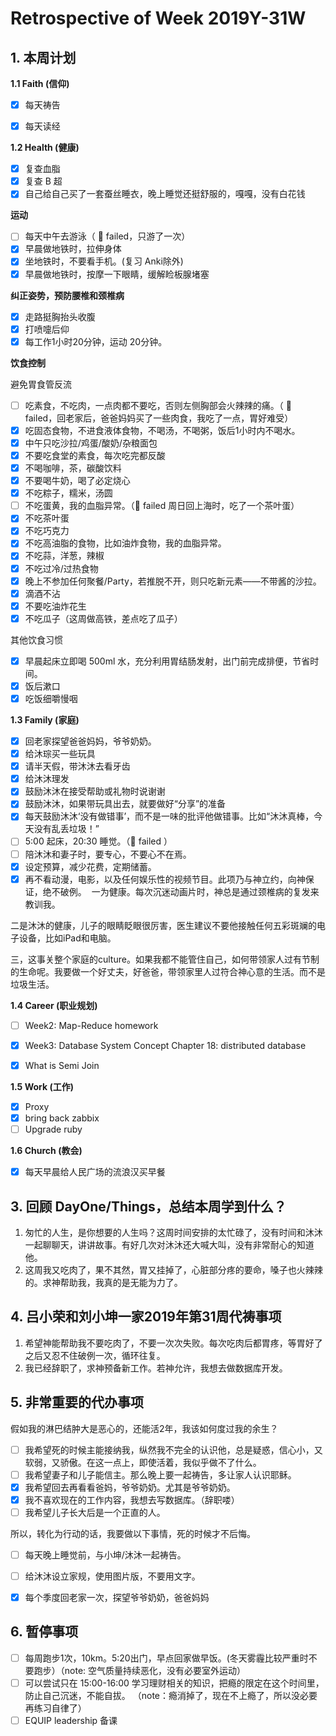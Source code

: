 # Retrospective of Week 2019Y-31W

## 1. 本周计划

**1.1 Faith (信仰)**

- [x] 每天祷告
- [x] 每天读经


**1.2 Health (健康)**

- [x] 复查血脂
- [x] 复查 B 超
- [x] 自己给自己买了一套蚕丝睡衣，晚上睡觉还挺舒服的，嘎嘎，没有白花钱

**运动**

- [ ] 每天中午去游泳（ 🔴 failed，只游了一次）
- [x] 早晨做地铁时，拉伸身体
- [x] 坐地铁时，不要看手机。(复习 Anki除外)
- [x] 早晨做地铁时，按摩一下眼睛，缓解睑板腺堵塞

**纠正姿势，预防腰椎和颈椎病**

- [x] 走路挺胸抬头收腹
- [x] 打喷嚏后仰
- [x] 每工作1小时20分钟，运动 20分钟。

**饮食控制**

避免胃食管反流

- [ ] 吃素食，不吃肉，一点肉都不要吃，否则左侧胸部会火辣辣的痛。（ 🔴 failed，回老家后，爸爸妈妈买了一些肉食，我吃了一点，胃好难受）
- [x] 吃固态食物，不进食液体食物，不喝汤，不喝粥，饭后1小时内不喝水。
- [x] 中午只吃沙拉/鸡蛋/酸奶/杂粮面包
- [x] 不要吃食堂的素食，每次吃完都反酸
- [x] 不喝咖啡，茶，碳酸饮料
- [x] 不要喝牛奶，喝了必定烧心
- [x] 不吃粽子，糯米，汤圆
- [ ] 不吃蛋黄，我的血脂异常。（🔴 failed 周日回上海时，吃了一个茶叶蛋）
- [x] 不吃茶叶蛋
- [x] 不吃巧克力
- [x] 不吃高油脂的食物，比如油炸食物，我的血脂异常。
- [x] 不吃蒜，洋葱，辣椒
- [x] 不吃过冷/过热食物
- [x] 晚上不参加任何聚餐/Party，若推脱不开，则只吃新元素——不带酱的沙拉。
- [x] 滴酒不沾
- [x] 不要吃油炸花生
- [x] 不吃瓜子（这周做高铁，差点吃了瓜子）

‌其他饮食习惯

- [x] 早晨起床立即喝 500ml 水，充分利用胃结肠发射，出门前完成排便，节省时间。
- [x] 饭后漱口
- [x] 吃饭细嚼慢咽

**1.3 Family (家庭)**

- [x] 回老家探望爸爸妈妈，爷爷奶奶。
- [x] 给沐琮买一些玩具
- [x] 请半天假，带沐沐去看牙齿
- [x] 给沐沐理发
- [x] 鼓励沐沐在接受帮助或礼物时说谢谢
- [x] 鼓励沐沐，如果带玩具出去，就要做好“分享”的准备
- [x] 每天鼓励沐沐‘没有做错事’，而不是一味的批评他做错事。比如“沐沐真棒，今天没有乱丢垃圾！”
- [ ] 5:00 起床，20:30 睡觉。（🔴 failed ）
- [ ] 陪沐沐和妻子时，要专心，不要心不在焉。
- [x] 设定预算，减少花费，定期储蓄。
- [x] 再不看动漫，电影，以及任何娱乐性的视频节目。此项乃与神立约，向神保证，绝不破例。 
一为健康。每次沉迷动画片时，神总是通过颈椎病的复发来教训我。

二是沐沐的健康，儿子的眼睛眨眼很厉害，医生建议不要他接触任何五彩斑斓的电子设备，比如iPad和电脑。

三，这事关整个家庭的culture。如果我都不能管住自己，如何带领家人过有节制的生命呢。我要做一个好丈夫，好爸爸，带领家里人过符合神心意的生活。而不是垃圾生活。



**1.4 Career (职业规划)**

- [ ] Week2: Map-Reduce homework
- [x] Week3: Database System Concept Chapter 18: distributed database
- [x] What is Semi Join


**1.5 Work (工作)**

- [x] Proxy
- [x] bring back zabbix
- [ ] Upgrade ruby

**1.6 Church (教会)**

- [x] 每天早晨给人民广场的流浪汉买早餐


## 3. 回顾 DayOne/Things，总结本周学到什么？ 

1. 匆忙的人生，是你想要的人生吗？这周时间安排的太忙碌了，没有时间和沐沐一起聊聊天，讲讲故事。有好几次对沐沐还大喊大叫，没有非常耐心的知道他。
2. 这周我又吃肉了，果不其然，胃又挂掉了，心脏部分疼的要命，嗓子也火辣辣的。求神帮助我，我真的是无能为力了。




## 4. 吕小荣和刘小坤一家2019年第31周代祷事项

1. 希望神能帮助我不要吃肉了，不要一次次失败。每次吃肉后都胃疼，等胃好了之后又忍不住破例一次，循环往复。
2. 我已经辞职了，求神预备新工作。若神允许，我想去做数据库开发。


## 5. 非常重要的代办事项

假如我的淋巴结肿大是恶心的，还能活2年，我该如何度过我的余生？

- [ ] 我希望死的时候主能接纳我，纵然我不完全的认识他，总是疑惑，信心小，又软弱，又骄傲。在这一点上，即使活着，我似乎做不了什么。
- [ ] 我希望妻子和儿子能信主。那么晚上要一起祷告，多让家人认识耶稣。
- [x] 我希望回去再看看爸妈，爷爷奶奶。尤其是爷爷奶奶。
- [x] 我不喜欢现在的工作内容，我想去写数据库。（辞职喽）
- [ ] 我希望儿子长大后是一个正直的人。

所以，转化为行动的话，我要做以下事情，死的时候才不后悔。

- [ ] 每天晚上睡觉前，与小坤/沐沐一起祷告。
- [ ] 给沐沐设立家规，使用图片版，不要用文字。
- [x] 每个季度回老家一次，探望爷爷奶奶，爸爸妈妈


## 6. 暂停事项

- [ ] 每周跑步1次，10km。5:20出门，早点回家做早饭。(冬天雾霾比较严重时不要跑步）（note: 空气质量持续恶化，没有必要室外运动）
- [ ] 可以尝试只在 15:00-16:00 学习理财相关的知识，把瘾的限定在这个时间里，防止自己沉迷，不能自拔。 （note：瘾消掉了，现在不上瘾了，所以没必要再练习自律了）
- [ ] EQUIP leadership 备课
